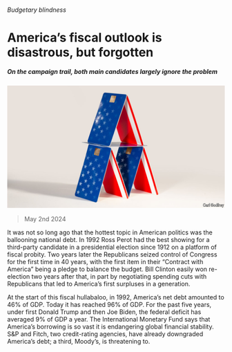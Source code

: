 ###### Budgetary blindness

# America’s fiscal outlook is disastrous, but forgotten 

##### On the campaign trail, both main candidates largely ignore the problem 

![image](images/20240504_FBD001.jpg) 

> May 2nd 2024 

It was not so long ago that the hottest topic in American politics was the ballooning national debt. In 1992 Ross Perot had the best showing for a third-party candidate in a presidential election since 1912 on a platform of fiscal probity. Two years later the Republicans seized control of Congress for the first time in 40 years, with the first item in their “Contract with America” being a pledge to balance the budget. Bill Clinton easily won re-election two years after that, in part by negotiating spending cuts with Republicans that led to America’s first surpluses in a generation.

At the start of this fiscal hullabaloo, in 1992, America’s net debt amounted to 46% of GDP. Today it has reached 96% of GDP. For the past five years, under first Donald Trump and then Joe Biden, the federal deficit has averaged 9% of GDP a year. The International Monetary Fund says that America’s borrowing is so vast it is endangering global financial stability. S&amp;P and Fitch, two credit-rating agencies, have already downgraded America’s debt; a third, Moody’s, is threatening to.

